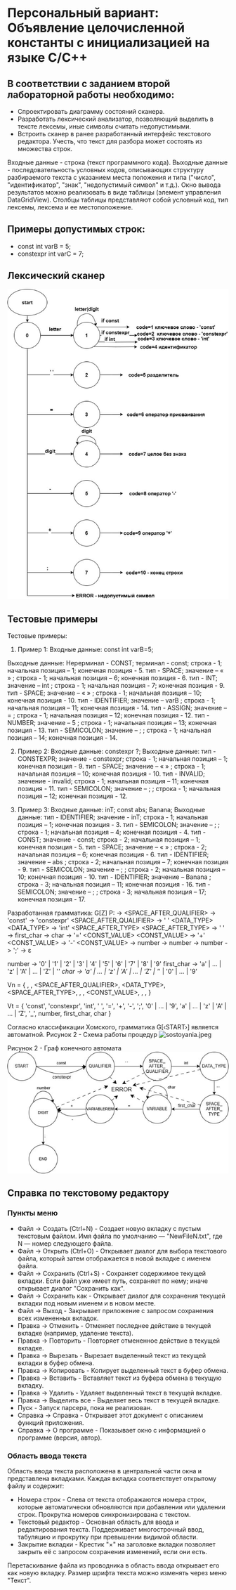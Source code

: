 # Персональный вариант: Объявление целочисленной константы с инициализацией на языке C/C++

## В соответствии с заданием второй лабораторной работы необходимо:
- Спроектировать диаграмму состояний сканера.
- Разработать лексический анализатор, позволяющий выделить в тексте лексемы, иные символы считать недопустимыми.
- Встроить сканер в ранее разработанный интерфейс текстового редактора. Учесть, что текст для разбора может состоять из множества строк.

Входные данные - строка (текст программного кода).
Выходные данные - последовательность условных кодов, описывающих структуру разбираемого текста с указанием места положения и типа ("число", "идентификатор", "знак", "недопустимый символ" и т.д.). 
Окно вывода результатов можно реализовать в виде таблицы (элемент управления DataGridView). Столбцы таблицы представляют собой условный код, тип лексемы, лексема и ее местоположение.
## Примеры допустимых строк:
- const int varB = 5;
- constexpr int varC = 7;
## Лексический сканер
![diagram.jpeg](https://github.com/sofiatrifonova/Parser/blob/main/diagram.jpg)

## Тестовые примеры
Тестовые примеры:
1) Пример 1:
Входные данные: const int varB=5;

Выходные данные: 
Нерерминал - CONST; терминал - const; строка - 1; начальная позиция – 1; конечная позиция - 5.
тип - SPACE; значение – « » ; строка - 1; начальная позиция – 6; конечная позиция -  6.
тип - INT; значение – int ; строка - 1; начальная позиция - 7; конечная позиция - 9.
тип - SPACE; значение – « » ; строка - 1; начальная позиция – 10; конечная позиция -  10.
тип - IDENTIFIER; значение – varB ; строка - 1; начальная позиция – 11; конечная позиция -  14.
тип - ASSIGN; значение – = ; строка - 1; начальная позиция – 12; конечная позиция -  12.
тип - NUMBER; значение – 5 ; строка - 1; начальная позиция – 13; конечная позиция -  13.
тип - SEMICOLON; значение – ;  ; строка - 1; начальная позиция – 14; конечная позиция -  14.

2) Пример 2:
Входные данные: constexpr ?;
Выходные данные: 
тип - CONSTEXPR; значение - constexpr; строка - 1; начальная позиция – 1; конечная позиция - 9.
тип - SPACE; значение – « » ; строка - 1; начальная позиция – 10; конечная позиция -  10.
тип - INVALID; значение - invalid; строка - 1; начальная позиция – 11; конечная позиция - 11.
тип - SEMICOLON; значение – ;  ; строка - 1; начальная позиция – 12; конечная позиция -  12.

3) Пример 3:
Входные данные: 
inT;
const abs;
Banana;
Выходные данные: 
тип - IDENTIFIER; значение - inT; строка - 1; начальная позиция – 1; конечная позиция - 3.
тип - SEMICOLON; значение – ;  ; строка - 1; начальная позиция – 4; конечная позиция - 4.
тип - CONST; значение - const; строка - 2; начальная позиция – 1; конечная позиция - 5.
тип - SPACE; значение – « » ; строка - 2; начальная позиция – 6; конечная позиция -  6.
тип - IDENTIFIER; значение – abs ; строка - 2; начальная позиция – 7; конечная позиция -  9.
тип - SEMICOLON; значение – ;  ; строка - 2; начальная позиция – 10; конечная позиция - 10.
тип - IDENTIFIER; значение – Banana ; строка - 3; начальная позиция – 11; конечная позиция -  16.
тип - SEMICOLON; значение – ;  ; строка - 3; начальная позиция – 17; конечная позиция - 17.

Разработанная грамматика:
G[Z]
P:
<START>                 -> <QUALIFIER> <SPACE_AFTER_QUALIFIER>
<QUALIFIER>             -> 'const'
<QUALIFIER>             -> 'constexpr'
<SPACE_AFTER_QUALIFIER> -> ' ' <DATA_TYPE>
<DATA_TYPE>             -> 'int' <SPACE_AFTER_TYPE>
<SPACE_AFTER_TYPE>      -> ' ' <VARIABLE>
<VARIABLE>              -> first_char <VARIABLEREM>
<VARIABLEREM>           -> сhar <VARIABLEREM>
<VARIABLEREM>           -> '=' <CONST_VALUE>
<CONST_VALUE>           -> '+' <DIGIT>
<CONST_VALUE>           -> '-' <DIGIT>
<CONST_VALUE>           -> number <DIGITREM>
<DIGIT>                 -> number <DIGITREM>
<DIGITREM>              -> number <DIGITREM>
<DIGITREM>              -> ';' <END>
<END>                   -> ε

number                  -> '0' | '1' | '2' | '3' | '4' | '5' | '6' | '7' | '8' | '9'
first_char              -> 'a' | ... | 'z' | 'A' | ... | 'Z' | '_'
сhar                    -> 'a' | ... | 'z' | 'A' | ... | 'Z' | '_' | '0' | ... | '9'

Vn = {
    <START>, <QUALIFIER>, <SPACE_AFTER_QUALIFIER>, <DATA_TYPE>,
    <SPACE_AFTER_TYPE>, <VARIABLE>, <VARIABLEREM>, <CONST_VALUE>,
    <DIGIT>, <DIGITREM>, <END>
}

Vt = {
    'const', 'constexpr', 'int', ' ', '=', '+', '-', ';', '0' | ... | '9',
    'a' | ... | 'z' | 'A' | ... | 'Z', '_', number, first_char, сhar
}

Согласно классификации Хомского, грамматика G[‹START›] является автоматной.
Рисунок 2 - Схема работы процедур
![sostoyania.jpeg](sostoyanie.jpg)

Рисунок 2 - Граф конечного автомата
![graph.jpeg](graph.jpg)

## Справка по текстовому редактору

### Пункты меню

- Файл → Создать (Ctrl+N) -  Создает новую вкладку с пустым текстовым файлом. Имя файла по умолчанию — "NewFileN.txt", где N — номер следующего файла.
- Файл → Открыть (Ctrl+O) - Открывает диалог для выбора текстового файла, который затем отображается в новой вкладке с именем файла.
- Файл → Сохранить (Ctrl+S) - Сохраняет содержимое текущей вкладки. Если файл уже имеет путь, сохраняет по нему; иначе открывает диалог "Сохранить как".
- Файл → Сохранить как - Открывает диалог для сохранения текущей вкладки под новым именем и в новом месте.
- Файл → Выход - Закрывает приложение с запросом сохранения всех измененных вкладок.
- Правка → Отменить - Отменяет последнее действие в текущей вкладке (например, удаление текста).
- Правка → Повторить - Повторяет отмененное действие в текущей вкладке.
- Правка → Вырезать - Вырезает выделенный текст из текущей вкладки в буфер обмена.
- Правка → Копировать - Копирует выделенный текст в буфер обмена.
- Правка → Вставить - Вставляет текст из буфера обмена в текущую вкладку.
- Правка → Удалить - Удаляет выделенный текст в текущей вкладке.
- Правка → Выделить все - Выделяет весь текст в текущей вкладке.
- Пуск - Запуск парсера, пока не реализован.
- Справка → Справка - Открывает этот документ с описанием функций приложения.
- Справка → О программе - Показывает окно с информацией о программе (версия, автор).

### Область ввода текста
Область ввода текста расположена в центральной части окна и представлена вкладками. Каждая вкладка соответствует открытому файлу и содержит:

- Номера строк - Слева от текста отображаются номера строк, которые автоматически обновляются при добавлении или удалении строк. Прокрутка номеров синхронизирована с текстом.
- Текстовый редактор - Основная область для ввода и редактирования текста. Поддерживает многострочный ввод, табуляцию и прокрутку при превышении видимой области.
- Закрытие вкладки - Крестик "×" на заголовке вкладки позволяет закрыть её с запросом сохранения изменений, если они есть.

Перетаскивание файла из проводника в область ввода открывает его как новую вкладку. Размер шрифта текста можно изменять через меню "Текст".
